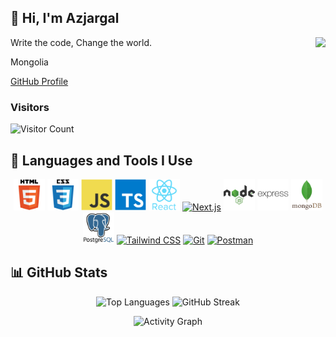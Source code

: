 ## 👋 Hi, I'm Azjargal

<picture>
  <source media="(prefers-color-scheme: dark)" srcset="https://github-readme-stats.vercel.app/api?username=azaaa-9&show_icons=true&include_all_commits=true&title_color=fff&icon_color=79ff97&text_color=9f9f9f&bg_color=151515"/>
  <img align="right" src="https://github-readme-stats.vercel.app/api?username=azaaa-9&show_icons=true&include_all_commits=true&bg_color=30,e96443,904e95&title_color=fff&text_color=fff"/>
</picture>

<p>Write the code, Change the world.</p>

Mongolia 

[GitHub Profile](https://github.com/azaaa-9)

### Visitors
![Visitor Count](https://profile-counter.glitch.me/azaaa-9/count.svg)

## 🚀 Languages and Tools I Use

<p align="center">
  <a href="https://developer.mozilla.org/en-US/docs/Web/HTML" target="_blank"><img src="https://raw.githubusercontent.com/devicons/devicon/master/icons/html5/html5-original-wordmark.svg" alt="HTML5" width="50" height="50"/></a>
  <a href="https://www.w3schools.com/css/" target="_blank"><img src="https://raw.githubusercontent.com/devicons/devicon/master/icons/css3/css3-original-wordmark.svg" alt="CSS3" width="50" height="50"/></a>
  <a href="https://developer.mozilla.org/en-US/docs/Web/JavaScript" target="_blank"><img src="https://raw.githubusercontent.com/devicons/devicon/master/icons/javascript/javascript-original.svg" alt="JavaScript" width="50" height="50"/></a>
  <a href="https://www.typescriptlang.org/" target="_blank"><img src="https://raw.githubusercontent.com/devicons/devicon/master/icons/typescript/typescript-original.svg" alt="TypeScript" width="50" height="50"/></a>
  <a href="https://reactjs.org/" target="_blank"><img src="https://raw.githubusercontent.com/devicons/devicon/master/icons/react/react-original-wordmark.svg" alt="React" width="50" height="50"/></a>
  <a href="https://nextjs.org/" target="_blank"><img src="https://cdn.worldvectorlogo.com/logos/nextjs-2.svg" alt="Next.js" width="50" height="50"/></a>
  <a href="https://nodejs.org" target="_blank"><img src="https://raw.githubusercontent.com/devicons/devicon/master/icons/nodejs/nodejs-original-wordmark.svg" alt="Node.js" width="50" height="50"/></a>
  <a href="https://expressjs.com" target="_blank"><img src="https://raw.githubusercontent.com/devicons/devicon/master/icons/express/express-original-wordmark.svg" alt="Express.js" width="50" height="50"/></a>
  <a href="https://www.mongodb.com/" target="_blank"><img src="https://raw.githubusercontent.com/devicons/devicon/master/icons/mongodb/mongodb-original-wordmark.svg" alt="MongoDB" width="50" height="50"/></a>
  <a href="https://www.postgresql.org" target="_blank"><img src="https://raw.githubusercontent.com/devicons/devicon/master/icons/postgresql/postgresql-original-wordmark.svg" alt="PostgreSQL" width="50" height="50"/></a>
  <a href="https://tailwindcss.com/" target="_blank"><img src="https://www.vectorlogo.zone/logos/tailwindcss/tailwindcss-icon.svg" alt="Tailwind CSS" width="50" height="50"/></a>
  <a href="https://git-scm.com/" target="_blank"><img src="https://www.vectorlogo.zone/logos/git-scm/git-scm-icon.svg" alt="Git" width="50" height="50"/></a>
  <a href="https://postman.com" target="_blank"><img src="https://www.vectorlogo.zone/logos/getpostman/getpostman-icon.svg" alt="Postman" width="50" height="50"/></a>
</p>

## 📊 GitHub Stats

<p align="center">
  <img src="https://github-readme-stats.vercel.app/api/top-langs?username=azaaa-9&locale=en&hide_title=false&layout=compact&card_width=320&langs_count=6&theme=tokyonight&hide_border=true" height="180" alt="Top Languages" />
  <img src="https://streak-stats.demolab.com?user=azaaa-9&locale=en&mode=daily&theme=tokyonight&hide_border=true&border_radius=5" height="180" alt="GitHub Streak" />
</p>

<p align="center">
  <img src="https://github-readme-activity-graph.vercel.app/graph?username=azaaa-9&radius=16&theme=tokyo-night&area=true&hide_border=true" alt="Activity Graph" />
</p>
